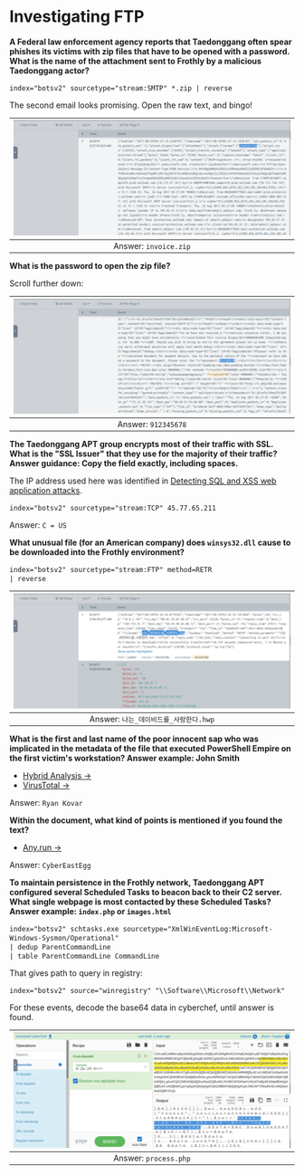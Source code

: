 # Investigating FTP

**A Federal law enforcement agency reports that Taedonggang often spear phishes its victims with zip files that have to be opened with a password. What is the name of the attachment sent to Frothly by a malicious Taedonggang actor?**

    index="botsv2" sourcetype="stream:SMTP" *.zip | reverse

The second email looks promising. Open the raw text, and bingo!

| ![Results](../../_static/images/splunk-ftp1.png) |
|:------------------------------------------------:|
|              Answer: `invoice.zip`               |

**What is the password to open the zip file?**

Scroll further down:

| ![Results](../../_static/images/splunk-ftp2.png) |
|:------------------------------------------------:|
|               Answer: `912345678`                |

**The Taedonggang APT group encrypts most of their traffic with SSL. What is the "SSL Issuer" that they use for the majority of their traffic? Answer guidance: Copy the field exactly, including spaces.**

The IP address used here was identified in [Detecting SQL and XSS web application attacks](200.md).

	index="botsv2" sourcetype="stream:TCP" 45.77.65.211 

Answer: `C = US`

**What unusual file (for an American company) does `winsys32.dll` cause to be downloaded into the Frothly environment?**

    index="botsv2" sourcetype="stream:FTP" method=RETR 
    | reverse

| ![Results](../../_static/images/splunk-ftp3.png) |
|:------------------------------------------------:|
|    Answer: `나는_데이비드를_사랑한다.hwp`    |

**What is the first and last name of the poor innocent sap who was implicated in the metadata of the file that executed PowerShell Empire on the first victim's workstation? Answer example: John Smith**

* [Hybrid Analysis ->](https://www.hybrid-analysis.com/sample/d8834aaa5ad6d8ee5ae71e042aca5cab960e73a6827e45339620359633608cf1/598155a67ca3e1449f281ac4)
* [VirusTotal ->](https://www.virustotal.com/gui/file/d8834aaa5ad6d8ee5ae71e042aca5cab960e73a6827e45339620359633608cf1/detection)

Answer: `Ryan Kovar`

**Within the document, what kind of points is mentioned if you found the text?**

* [Any.run ->](https://app.any.run/tasks/15d17cd6-0eb6-4f52-968d-0f897fd6c3b3)
	
Answer: `CyberEastEgg`

**To maintain persistence in the Frothly network, Taedonggang APT configured several Scheduled Tasks to beacon back to their C2 server. What single webpage is most contacted by these Scheduled Tasks? Answer example: `index.php` or `images.html`**

    index="botsv2" schtasks.exe sourcetype="XmlWinEventLog:Microsoft-Windows-Sysmon/Operational" 
    | dedup ParentCommandLine 
    | table ParentCommandLine CommandLine

That gives path to query in registry:

    index="botsv2" source="winregistry" "\\Software\\Microsoft\\Network"

For these events, decode the base64 data in cyberchef, until answer is found.

| ![Results](../../_static/images/splunk-ftp4.png) |
|:------------------------------------------------:|
|              Answer: `process.php`               |

